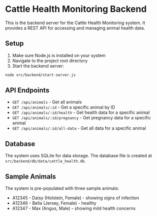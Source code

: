 
# Cattle Health Monitoring Backend

This is the backend server for the Cattle Health Monitoring system. It provides a REST API for accessing and managing animal health data.

## Setup

1. Make sure Node.js is installed on your system
2. Navigate to the project root directory
3. Start the backend server:

```bash
node src/backend/start-server.js
```

## API Endpoints

- `GET /api/animals` - Get all animals
- `GET /api/animals/:id` - Get a specific animal by ID
- `GET /api/animals/:id/health` - Get health data for a specific animal
- `GET /api/animals/:id/pregnancy` - Get pregnancy data for a specific animal
- `GET /api/animals/:id/all-data` - Get all data for a specific animal

## Database

The system uses SQLite for data storage. The database file is created at `src/backend/db/data/cattle_health.db`.

## Sample Animals

The system is pre-populated with three sample animals:
- A12345 - Daisy (Holstein, Female) - showing signs of infection
- A12346 - Bella (Jersey, Female) - healthy
- A12347 - Max (Angus, Male) - showing mild health concerns
